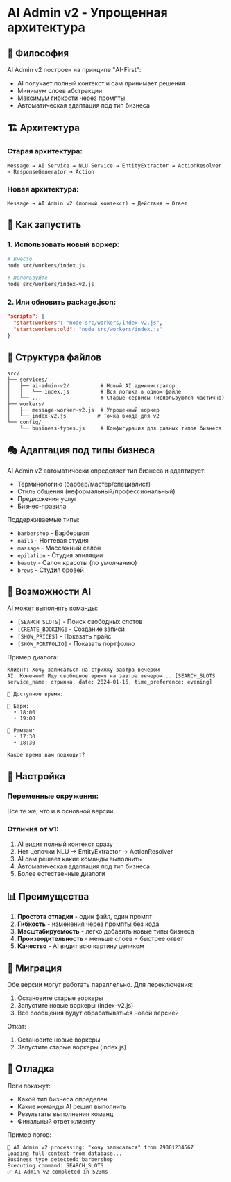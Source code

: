 # AI Admin v2 - Упрощенная архитектура

## 🎯 Философия

AI Admin v2 построен на принципе "AI-First":
- AI получает полный контекст и сам принимает решения
- Минимум слоев абстракции
- Максимум гибкости через промпты
- Автоматическая адаптация под тип бизнеса

## 🏗️ Архитектура

### Старая архитектура:
```
Message → AI Service → NLU Service → EntityExtractor → ActionResolver → ResponseGenerator → Action
```

### Новая архитектура:
```
Message → AI Admin v2 (полный контекст) → Действия → Ответ
```

## 🚀 Как запустить

### 1. Использовать новый воркер:
```bash
# Вместо
node src/workers/index.js

# Используйте
node src/workers/index-v2.js
```

### 2. Или обновить package.json:
```json
"scripts": {
  "start:workers": "node src/workers/index-v2.js",
  "start:workers:old": "node src/workers/index.js"
}
```

## 📁 Структура файлов

```
src/
├── services/
│   ├── ai-admin-v2/          # Новый AI администратор
│   │   └── index.js          # Вся логика в одном файле
│   └── ...                   # Старые сервисы (используются частично)
├── workers/
│   ├── message-worker-v2.js  # Упрощенный воркер
│   └── index-v2.js          # Точка входа для v2
└── config/
    └── business-types.js     # Конфигурация для разных типов бизнеса
```

## 🎭 Адаптация под типы бизнеса

AI Admin v2 автоматически определяет тип бизнеса и адаптирует:
- Терминологию (барбер/мастер/специалист)
- Стиль общения (неформальный/профессиональный)
- Предложения услуг
- Бизнес-правила

Поддерживаемые типы:
- `barbershop` - Барбершоп
- `nails` - Ногтевая студия  
- `massage` - Массажный салон
- `epilation` - Студия эпиляции
- `beauty` - Салон красоты (по умолчанию)
- `brows` - Студия бровей

## 🤖 Возможности AI

AI может выполнять команды:
- `[SEARCH_SLOTS]` - Поиск свободных слотов
- `[CREATE_BOOKING]` - Создание записи
- `[SHOW_PRICES]` - Показать прайс
- `[SHOW_PORTFOLIO]` - Показать портфолио

Пример диалога:
```
Клиент: Хочу записаться на стрижку завтра вечером
AI: Конечно! Ищу свободное время на завтра вечером... [SEARCH_SLOTS service_name: стрижка, date: 2024-01-16, time_preference: evening]

📅 Доступное время:

👤 Бари:
  • 18:00
  • 19:00

👤 Рамзан:
  • 17:30
  • 18:30

Какое время вам подходит?
```

## 🔧 Настройка

### Переменные окружения:
Все те же, что и в основной версии.

### Отличия от v1:
1. AI видит полный контекст сразу
2. Нет цепочки NLU → EntityExtractor → ActionResolver
3. AI сам решает какие команды выполнить
4. Автоматическая адаптация под тип бизнеса
5. Более естественные диалоги

## 📊 Преимущества

1. **Простота отладки** - один файл, один промпт
2. **Гибкость** - изменения через промпты без кода
3. **Масштабируемость** - легко добавить новые типы бизнеса
4. **Производительность** - меньше слоев = быстрее ответ
5. **Качество** - AI видит всю картину целиком

## 🔄 Миграция

Обе версии могут работать параллельно. Для переключения:

1. Остановите старые воркеры
2. Запустите новые воркеры (index-v2.js)
3. Все сообщения будут обрабатываться новой версией

Откат:
1. Остановите новые воркеры
2. Запустите старые воркеры (index.js)

## 🐛 Отладка

Логи покажут:
- Какой тип бизнеса определен
- Какие команды AI решил выполнить
- Результаты выполнения команд
- Финальный ответ клиенту

Пример логов:
```
🤖 AI Admin v2 processing: "хочу записаться" from 79001234567
Loading full context from database...
Business type detected: barbershop
Executing command: SEARCH_SLOTS
✅ AI Admin v2 completed in 523ms
```